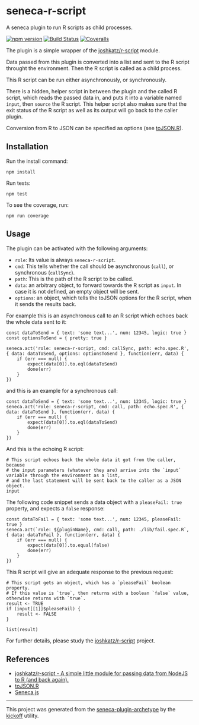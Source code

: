 # seneca-r-script

A seneca plugin to run R scripts as child processes.

[![npm version][npm-badge]][npm-url]
[![Build Status][travis-badge]][travis-url]
[![Coveralls][BadgeCoveralls]][Coveralls]

The plugin is a simple wrapper of the [joshkatz/r-script](https://github.com/joshkatz/r-script) module.

Data passed from this plugin is converted into a list and sent to the R script throught the environment.
Then the R script is called as a child process.

This R script can be run either asynchronously, or synchronously.

There is a hidden, helper script in between the plugin and the called R script,
which reads the passed data in, and puts it into a variable named `input`, then `source` the R script.
This helper script also makes sure that the exit status of the R script as well as its output will go back to the caller plugin.

Conversion from R to JSON can be specified as options (see [toJSON.R](https://github.com/jeroenooms/jsonlite/blob/master/R/toJSON.R)).


## Installation

Run the install command:

    npm install

Run tests:

    npm test

To see the coverage, run:

    npm run coverage

## Usage

The plugin can be activated with the following arguments:

- `role`: Its value is always `seneca-r-script`.
- `cmd`: This tells whether the call should be asynchronous (`call`), or synchronous (`callSync`).
- `path`: This is the path of the R script to be called.
- `data`: an arbitrary object, to forward towards the R script as `input`. In case it is not defined, an empty object will be sent.
- `options`: an object, which tells the toJSON options for the R script, when it sends the results back.

For example this is an asynchronous call to an R script which echoes back the whole data sent to it:

    const dataToSend = { text: 'some text...', num: 12345, logic: true }
    const optionsToSend = { pretty: true }
    
    seneca.act('role: seneca-r-script, cmd: callSync, path: echo.spec.R', { data: dataToSend, options: optionsToSend }, function(err, data) {
        if (err === null) {
            expect(data[0]).to.eql(dataToSend) 
            done(err)
        }
    })
 
and this is an example for a synchronous call:

    const dataToSend = { text: 'some text...', num: 12345, logic: true }
    seneca.act('role: seneca-r-script, cmd: call, path: echo.spec.R', { data: dataToSend }, function(err, data) {
        if (err === null) {
            expect(data[0]).to.eql(dataToSend) 
            done(err)
        }
    })

And this is the echoing R script:

    # This script echoes back the whole data it got from the caller, because
    # the input parameters (whatever they are) arrive into the `input` variable through the environment as a list,
    # and the last statement will be sent back to the caller as a JSON object.
    input

The following code snippet sends a data object with a `pleaseFail: true` property, and expects a `false` response:

    const dataToFail = { text: 'some text...', num: 12345, pleaseFail: true }
    seneca.act(`role: ${pluginName}, cmd: call, path: ./lib/fail.spec.R`, { data: dataToFail }, function(err, data) {
        if (err === null) {
            expect(data[0]).to.equal(false) 
            done(err)
        }
    })

This R script will give an adequate response to the previous request:

    # This script gets an object, which has a `pleaseFail` boolean property.
    # If this value is `true`, then returns with a boolean `false` value, otherwise returns with `true`.
    result <- TRUE
    if (input[[1]]$pleaseFail) {
        result <- FALSE
    }

    list(result)

For further details, please study the [joshkatz/r-script](https://github.com/joshkatz/r-script) project.

## References
- [joshkatz/r-script - A simple little module for passing data from NodeJS to R (and back again).](https://github.com/joshkatz/r-script)
- [toJSON.R](https://github.com/jeroenooms/jsonlite/blob/master/R/toJSON.R)
- [Seneca.js](http://senecajs.org/)

---

This project was generated from the [seneca-plugin-archetype](https://github.com/tombenke/seneca-plugin-archetype)
by the [kickoff](https://github.com/tombenke/kickoff) utility.

[npm-badge]: https://badge.fury.io/js/seneca-r-script.svg
[npm-url]: https://badge.fury.io/js/seneca-r-script
[travis-badge]: https://api.travis-ci.org/tombenke/seneca-r-script.svg
[travis-url]: https://travis-ci.org/tombenke/seneca-r-script
[Coveralls]: https://coveralls.io/github/tombenke/seneca-r-script?branch=master
[BadgeCoveralls]: https://coveralls.io/repos/github/tombenke/seneca-r-script/badge.svg?branch=master
